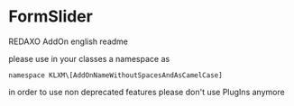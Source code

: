 # FormSlider
REDAXO AddOn english readme

please use in your classes a namespace as

```
namespace KLXM\[AddOnNameWithoutSpacesAndAsCamelCase]
```

in order to use non deprecated features please don't use PlugIns anymore
